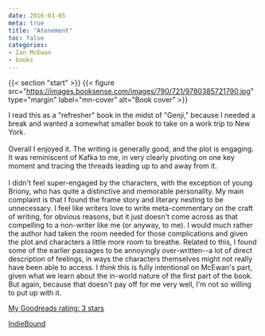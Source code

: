 ```yaml
---
date: 2016-03-05
meta: true
title: "Atonement"
toc: false
categories:
- Ian McEwan
- books
---
```


{{< section "start" >}}
{{< figure src="https://images.booksense.com/images/790/721/9780385721790.jpg" type="margin" label="mn-cover" alt="Book cover" >}}

I read this as a "refresher" book in the midst of "Genji," because I needed a break and wanted a somewhat smaller book to take on a work trip to New York.<br /><br />Overall I enjoyed it. The writing is generally good, and the plot is engaging. It was reminiscent of Kafka to me, in very clearly pivoting on one key moment and tracing the threads leading up to and away from it.<br /><br />I didn't feel super-engaged by the characters, with the exception of young Briony, who has quite a distinctive and memorable personality. My main complaint is that I found the frame story and literary nesting to be unnecessary. I feel like writers love to write meta-commentary on the craft of writing, for obvious reasons, but it just doesn't come across as that compelling to a non-writer like me (or anyway, to me). I would much rather the author had taken the room needed for those complications and given the plot and characters a little more room to breathe. Related to this, I found some of the earlier passages to be annoyingly over-written--a lot of direct description of feelings, in ways the characters themselves might not really have been able to access. I *think* this is fully intentional on McEwan's part, given what we learn about the in-world nature of the first part of the book. But again, because that doesn't pay off for me very well, I'm not so willing to put up with it.

[My Goodreads rating: 3 stars](https://www.goodreads.com/review/show/1569921546)  

[IndieBound](https://www.indiebound.org/book/9780385721790)
